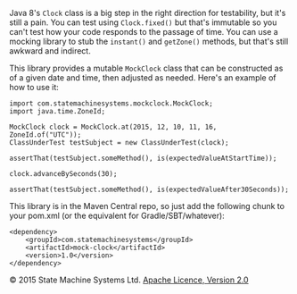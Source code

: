 Java 8's `Clock` class is a big step in the right direction for testability, but it's still a pain. You can
test using `Clock.fixed()` but that's immutable so you can't test how your code responds to the passage of time.
You can use a mocking library to stub the `instant()` and `getZone()` methods, but that's still awkward and indirect.

This library provides a mutable `MockClock` class that can be constructed as of a given date and time, then adjusted as
needed. Here's an example of how to use it:


    import com.statemachinesystems.mockclock.MockClock;
    import java.time.ZoneId;

    MockClock clock = MockClock.at(2015, 12, 10, 11, 16, ZoneId.of("UTC"));
    ClassUnderTest testSubject = new ClassUnderTest(clock);

    assertThat(testSubject.someMethod(), is(expectedValueAtStartTime));

    clock.advanceBySeconds(30);

    assertThat(testSubject.someMethod(), is(expectedValueAfter30Seconds));

This library is in the Maven Central repo, so just add the following chunk to your pom.xml (or the equivalent for Gradle/SBT/whatever):

    <dependency>
        <groupId>com.statemachinesystems</groupId>
        <artifactId>mock-clock</artifactId>
        <version>1.0</version>
    </dependency>


&copy; 2015 State Machine Systems Ltd. [Apache Licence, Version 2.0]( http://www.apache.org/licenses/LICENSE-2.0)